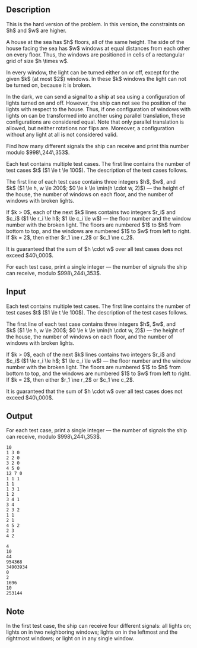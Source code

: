 ## Description

<div><p><span class="tex-font-style-bf">This is the hard version of the problem. In this version, the constraints on $h$ and $w$ are higher.</span></p><p>A house at the sea has $h$ floors, all of the same height. The side of the house facing the sea has $w$ windows at equal distances from each other on every floor. Thus, the windows are positioned in cells of a rectangular grid of size $h \times w$.</p><p>In every window, the light can be turned either on or off, except for the given $k$ (at most $2$) windows. In these $k$ windows the light can not be turned on, because it is broken.</p><p>In the dark, we can send a signal to a ship at sea using a configuration of lights turned on and off. However, the ship can not see the position of the lights with respect to the house. Thus, if one configuration of windows with lights on can be transformed into another using parallel translation, these configurations are considered equal. Note that only parallel translation is allowed, but neither rotations nor flips are. Moreover, a configuration without any light at all is not considered valid.</p><p>Find how many different signals the ship can receive and print this number modulo $998\,244\,353$.</p></div><div class="input-specification"><p>Each test contains multiple test cases. The first line contains the number of test cases $t$ ($1 \le t \le 100$). The description of the test cases follows.</p><p>The first line of each test case contains three integers $h$, $w$, and $k$&nbsp;($1 \le h, w \le 200$; $0 \le k \le \min(h \cdot w, 2)$)&nbsp;— the height of the house, the number of windows on each floor, and the number of windows with broken lights.</p><p>If $k &gt; 0$, each of the next $k$ lines contains two integers $r_i$ and $c_i$&nbsp;($1 \le r_i \le h$; $1 \le c_i \le w$)&nbsp;— the floor number and the window number with the broken light. The floors are numbered $1$ to $h$ from bottom to top, and the windows are numbered $1$ to $w$ from left to right. If $k = 2$, then either $r_1 \ne r_2$ or $c_1 \ne c_2$.</p><p>It is guaranteed that the sum of $h \cdot w$ over all test cases does not exceed $40\,000$.</p></div><div class="output-specification"><p>For each test case, print a single integer&nbsp;— the number of signals the ship can receive, modulo $998\,244\,353$.</p></div>

## Input

<p>Each test contains multiple test cases. The first line contains the number of test cases $t$ ($1 \le t \le 100$). The description of the test cases follows.</p><p>The first line of each test case contains three integers $h$, $w$, and $k$&nbsp;($1 \le h, w \le 200$; $0 \le k \le \min(h \cdot w, 2)$)&nbsp;— the height of the house, the number of windows on each floor, and the number of windows with broken lights.</p><p>If $k &gt; 0$, each of the next $k$ lines contains two integers $r_i$ and $c_i$&nbsp;($1 \le r_i \le h$; $1 \le c_i \le w$)&nbsp;— the floor number and the window number with the broken light. The floors are numbered $1$ to $h$ from bottom to top, and the windows are numbered $1$ to $w$ from left to right. If $k = 2$, then either $r_1 \ne r_2$ or $c_1 \ne c_2$.</p><p>It is guaranteed that the sum of $h \cdot w$ over all test cases does not exceed $40\,000$.</p>

## Output

<p>For each test case, print a single integer&nbsp;— the number of signals the ship can receive, modulo $998\,244\,353$.</p>





```input1|2,4,6,9,10,13,14,15
10
1 3 0
2 2 0
3 2 0
4 5 0
12 7 0
1 1 1
1 1
1 3 1
1 2
3 4 1
3 4
2 3 2
1 1
2 1
4 5 2
2 3
4 2
```




```output1
4
10
44
954368
34903934
0
2
1696
10
253144
```



## Note

<p>In the first test case, the ship can receive four different signals: all lights on; lights on in two neighboring windows; lights on in the leftmost and the rightmost windows; or light on in any single window.</p>
